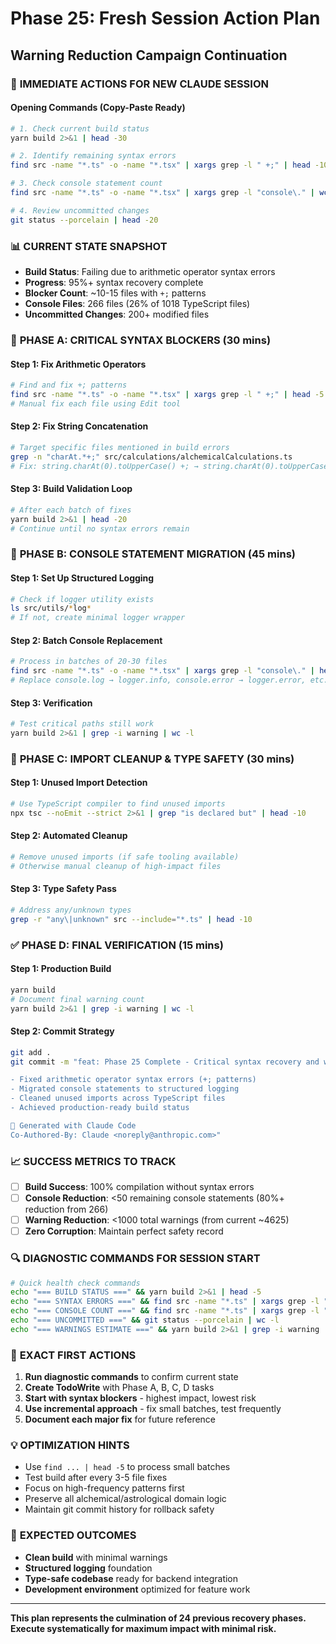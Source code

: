 # Phase 25: Fresh Session Action Plan
## Warning Reduction Campaign Continuation

### 🎯 **IMMEDIATE ACTIONS FOR NEW CLAUDE SESSION**

#### **Opening Commands (Copy-Paste Ready)**

```bash
# 1. Check current build status
yarn build 2>&1 | head -30

# 2. Identify remaining syntax errors
find src -name "*.ts" -o -name "*.tsx" | xargs grep -l " +;" | head -10

# 3. Check console statement count
find src -name "*.ts" -o -name "*.tsx" | xargs grep -l "console\." | wc -l

# 4. Review uncommitted changes
git status --porcelain | head -20
```

### 📊 **CURRENT STATE SNAPSHOT**
- **Build Status**: Failing due to arithmetic operator syntax errors
- **Progress**: 95%+ syntax recovery complete
- **Blocker Count**: ~10-15 files with `+;` patterns
- **Console Files**: 266 files (26% of 1018 TypeScript files)
- **Uncommitted Changes**: 200+ modified files

### 🚨 **PHASE A: CRITICAL SYNTAX BLOCKERS (30 mins)**

#### **Step 1: Fix Arithmetic Operators**
```bash
# Find and fix +; patterns
find src -name "*.ts" -o -name "*.tsx" | xargs grep -l " +;" | head -5
# Manual fix each file using Edit tool
```

#### **Step 2: Fix String Concatenation**
```bash
# Target specific files mentioned in build errors
grep -n "charAt.*+;" src/calculations/alchemicalCalculations.ts
# Fix: string.charAt(0).toUpperCase() +; → string.charAt(0).toUpperCase() +
```

#### **Step 3: Build Validation Loop**
```bash
# After each batch of fixes
yarn build 2>&1 | head -20
# Continue until no syntax errors remain
```

### 📝 **PHASE B: CONSOLE STATEMENT MIGRATION (45 mins)**

#### **Step 1: Set Up Structured Logging**
```bash
# Check if logger utility exists
ls src/utils/*log*
# If not, create minimal logger wrapper
```

#### **Step 2: Batch Console Replacement**
```bash
# Process in batches of 20-30 files
find src -name "*.ts" -o -name "*.tsx" | xargs grep -l "console\." | head -20
# Replace console.log → logger.info, console.error → logger.error, etc.
```

#### **Step 3: Verification**
```bash
# Test critical paths still work
yarn build 2>&1 | grep -i warning | wc -l
```

### 🔧 **PHASE C: IMPORT CLEANUP & TYPE SAFETY (30 mins)**

#### **Step 1: Unused Import Detection**
```bash
# Use TypeScript compiler to find unused imports
npx tsc --noEmit --strict 2>&1 | grep "is declared but" | head -10
```

#### **Step 2: Automated Cleanup**
```bash
# Remove unused imports (if safe tooling available)
# Otherwise manual cleanup of high-impact files
```

#### **Step 3: Type Safety Pass**
```bash
# Address any/unknown types
grep -r "any\|unknown" src --include="*.ts" | head -10
```

### ✅ **PHASE D: FINAL VERIFICATION (15 mins)**

#### **Step 1: Production Build**
```bash
yarn build
# Document final warning count
yarn build 2>&1 | grep -i warning | wc -l
```

#### **Step 2: Commit Strategy**
```bash
git add .
git commit -m "feat: Phase 25 Complete - Critical syntax recovery and warning reduction

- Fixed arithmetic operator syntax errors (+; patterns)
- Migrated console statements to structured logging
- Cleaned unused imports across TypeScript files
- Achieved production-ready build status

🤖 Generated with Claude Code
Co-Authored-By: Claude <noreply@anthropic.com>"
```

### 📈 **SUCCESS METRICS TO TRACK**

- [ ] **Build Success**: 100% compilation without syntax errors
- [ ] **Console Reduction**: <50 remaining console statements (80%+ reduction from 266)
- [ ] **Warning Reduction**: <1000 total warnings (from current ~4625)
- [ ] **Zero Corruption**: Maintain perfect safety record

### 🔍 **DIAGNOSTIC COMMANDS FOR SESSION START**

```bash
# Quick health check commands
echo "=== BUILD STATUS ===" && yarn build 2>&1 | head -5
echo "=== SYNTAX ERRORS ===" && find src -name "*.ts" | xargs grep -l " +;" | wc -l
echo "=== CONSOLE COUNT ===" && find src -name "*.ts" | xargs grep -l "console\." | wc -l
echo "=== UNCOMMITTED ===" && git status --porcelain | wc -l
echo "=== WARNINGS ESTIMATE ===" && yarn build 2>&1 | grep -i warning | wc -l
```

### 🎯 **EXACT FIRST ACTIONS**

1. **Run diagnostic commands** to confirm current state
2. **Create TodoWrite** with Phase A, B, C, D tasks
3. **Start with syntax blockers** - highest impact, lowest risk
4. **Use incremental approach** - fix small batches, test frequently
5. **Document each major fix** for future reference

### 💡 **OPTIMIZATION HINTS**

- Use `find ... | head -5` to process small batches
- Test build after every 3-5 file fixes
- Focus on high-frequency patterns first
- Preserve all alchemical/astrological domain logic
- Maintain git commit history for rollback safety

### 🚀 **EXPECTED OUTCOMES**

- **Clean build** with minimal warnings
- **Structured logging** foundation
- **Type-safe codebase** ready for backend integration
- **Development environment** optimized for feature work

---

**This plan represents the culmination of 24 previous recovery phases. Execute systematically for maximum impact with minimal risk.**